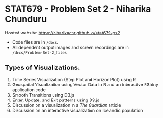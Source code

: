 # STAT679 - Problem Set 2 - Niharika Chunduru

Hosted website: https://niharikacnr.github.io/stat679-ps2

+ Code files are in `/docs`.
+ All dependent output images and screen recordings are in `/docs/Problem-Set-2_files`

## Types of Visualizations:
1. Time Series Visualization (Step Plot and Horizon Plot) using R
2. Geospatial Visualization using Vector Data in R and an interactive RShiny application code
3. Smooth Transitions using D3.js
4. Enter, Update, and Exit patterns using D3.js
5. Discussion on a visualization in a _The Guardian_ article
6. Discussion on an interactive visualization on Icelandic population
